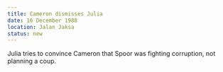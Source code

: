 ```yaml
---
title: Cameron dismisses Julia
date: 16 December 1988
location: Jalan Jaksa
status: new
---
```


Julia tries to convince Cameron that Spoor was fighting corruption, not planning a coup. 
